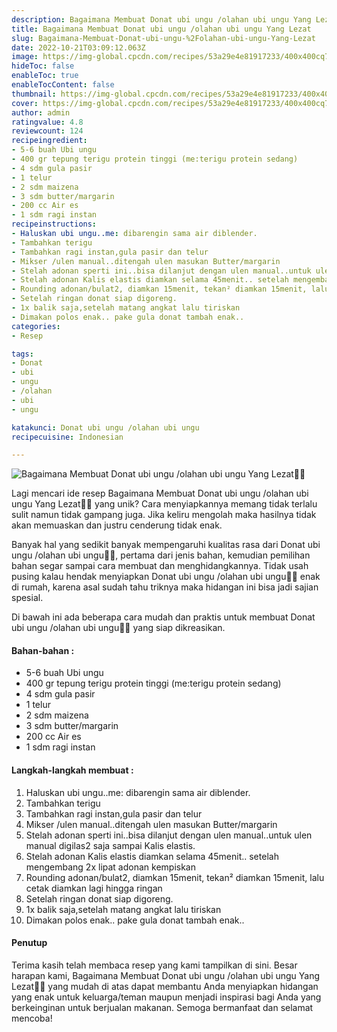 ```yaml
---
description: Bagaimana Membuat Donat ubi ungu /olahan ubi ungu Yang Lezat"
title: Bagaimana Membuat Donat ubi ungu /olahan ubi ungu Yang Lezat
slug: Bagaimana-Membuat-Donat-ubi-ungu-%2Folahan-ubi-ungu-Yang-Lezat
date: 2022-10-21T03:09:12.063Z
image: https://img-global.cpcdn.com/recipes/53a29e4e81917233/400x400cq70/photo.jpg
hideToc: false
enableToc: true
enableTocContent: false
thumbnail: https://img-global.cpcdn.com/recipes/53a29e4e81917233/400x400cq70/photo.jpg
cover: https://img-global.cpcdn.com/recipes/53a29e4e81917233/400x400cq70/photo.jpg
author: admin
ratingvalue: 4.8
reviewcount: 124
recipeingredient:
- 5-6 buah Ubi ungu
- 400 gr tepung terigu protein tinggi (me:terigu protein sedang)
- 4 sdm gula pasir
- 1 telur
- 2 sdm maizena
- 3 sdm butter/margarin
- 200 cc Air es
- 1 sdm ragi instan
recipeinstructions:
- Haluskan ubi ungu..me: dibarengin sama air diblender.
- Tambahkan terigu
- Tambahkan ragi instan,gula pasir dan telur
- Mikser /ulen manual..ditengah ulen masukan Butter/margarin
- Stelah adonan sperti ini..bisa dilanjut dengan ulen manual..untuk ulen manual digilas2 saja sampai Kalis elastis.
- Stelah adonan Kalis elastis diamkan selama 45menit.. setelah mengembang 2x lipat adonan kempiskan
- Rounding adonan/bulat2, diamkan 15menit, tekan² diamkan 15menit, lalu cetak diamkan lagi hingga ringan
- Setelah ringan donat siap digoreng.
- 1x balik saja,setelah matang angkat lalu tiriskan
- Dimakan polos enak.. pake gula donat tambah enak..
categories:
- Resep

tags:
- Donat
- ubi
- ungu
- /olahan
- ubi
- ungu

katakunci: Donat ubi ungu /olahan ubi ungu
recipecuisine: Indonesian

---
```


![Bagaimana Membuat Donat ubi ungu /olahan ubi ungu Yang Lezat👩‍🍳](https://img-global.cpcdn.com/recipes/53a29e4e81917233/400x400cq70/photo.jpg)

Lagi mencari ide resep Bagaimana Membuat Donat ubi ungu /olahan ubi ungu Yang Lezat👩‍🍳 yang unik? Cara menyiapkannya memang tidak terlalu sulit namun tidak gampang juga. Jika keliru mengolah maka hasilnya tidak akan memuaskan dan justru cenderung tidak enak.

Banyak hal yang sedikit banyak mempengaruhi kualitas rasa dari Donat ubi ungu /olahan ubi ungu👩‍🍳, pertama dari jenis bahan, kemudian pemilihan bahan segar sampai cara membuat dan menghidangkannya. Tidak usah pusing kalau hendak menyiapkan Donat ubi ungu /olahan ubi ungu👩‍🍳 enak di rumah, karena asal sudah tahu triknya maka hidangan ini bisa jadi sajian spesial.

Di bawah ini ada beberapa cara mudah dan praktis untuk membuat Donat ubi ungu /olahan ubi ungu👩‍🍳 yang siap dikreasikan.

<!--inarticleads1-->

#### Bahan-bahan :

- 5-6 buah Ubi ungu
- 400 gr tepung terigu protein tinggi (me:terigu protein sedang)
- 4 sdm gula pasir
- 1 telur
- 2 sdm maizena
- 3 sdm butter/margarin
- 200 cc Air es
- 1 sdm ragi instan

<!--inarticleads2-->

#### Langkah-langkah membuat :

1. Haluskan ubi ungu..me: dibarengin sama air diblender.
1. Tambahkan terigu
1. Tambahkan ragi instan,gula pasir dan telur
1. Mikser /ulen manual..ditengah ulen masukan Butter/margarin
1. Stelah adonan sperti ini..bisa dilanjut dengan ulen manual..untuk ulen manual digilas2 saja sampai Kalis elastis.
1. Stelah adonan Kalis elastis diamkan selama 45menit.. setelah mengembang 2x lipat adonan kempiskan
1. Rounding adonan/bulat2, diamkan 15menit, tekan² diamkan 15menit, lalu cetak diamkan lagi hingga ringan
1. Setelah ringan donat siap digoreng.
1. 1x balik saja,setelah matang angkat lalu tiriskan
1. Dimakan polos enak.. pake gula donat tambah enak..

#### Penutup

Terima kasih telah membaca resep yang kami tampilkan di sini. Besar harapan kami, Bagaimana Membuat Donat ubi ungu /olahan ubi ungu Yang Lezat👩‍🍳 yang mudah di atas dapat membantu Anda menyiapkan hidangan yang enak untuk keluarga/teman maupun menjadi inspirasi bagi Anda yang berkeinginan untuk berjualan makanan. Semoga bermanfaat dan selamat mencoba!